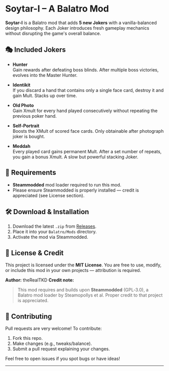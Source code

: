 # Soytar-I – A Balatro Mod

**Soytar-I** is a Balatro mod that adds **5 new Jokers** with a vanilla-balanced design philosophy. Each Joker introduces fresh gameplay mechanics without disrupting the game's overall balance.

## 🎭 Included Jokers

- **Hunter**  
  Gain rewards after defeating boss blinds. After multiple boss victories, evolves into the Master Hunter.

- **Identikit**  
  If you discard a hand that contains only a single face card, destroy it and gain Mult. Stacks up over time.

- **Old Photo**  
  Gain Xmult for every hand played consecutively without repeating the previous poker hand.

- **Self-Portrait**  
  Boosts the XMult of scored face cards. Only obtainable after photograph joker is bought.

- **Meddah**  
  Every played card gains permanent Mult. After a set number of repeats, you gain a bonus Xmult. A slow but powerful stacking Joker.

## 🧩 Requirements

- **Steammodded** mod loader required to run this mod.
- Please ensure Steammodded is properly installed — credit is appreciated (see License section).

## 🛠 Download & Installation

1. Download the latest `.zip` from [Releases](https://github.com/theRealTKD/Soytar-I/releases).
2. Place it into your `Balatro/Mods` directory.
3. Activate the mod via Steammodded.

## 📜 License & Credit

This project is licensed under the **MIT License**. You are free to use, modify, or include this mod in your own projects — attribution is required.

**Author:** theRealTKD 
**Credit note:**  
> This mod requires and builds upon **Steammodded** (GPL‑3.0), a Balatro mod loader by Steamopollys et al. Proper credit to that project is appreciated.

## 🤝 Contributing

Pull requests are very welcome! To contribute:

1. Fork this repo.
2. Make changes (e.g., tweaks/balance).
3. Submit a pull request explaining your changes.

Feel free to open issues if you spot bugs or have ideas!

---


